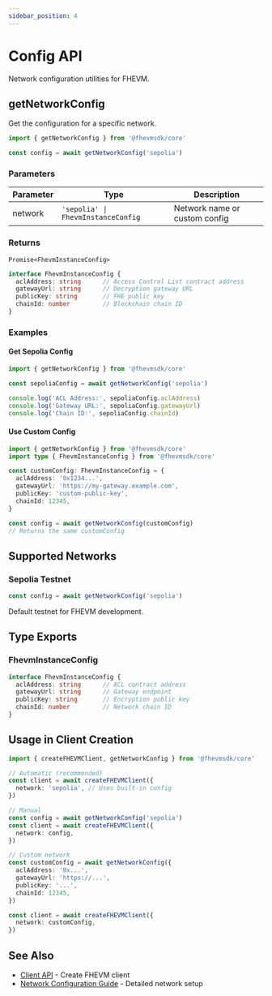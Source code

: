 ```yaml
---
sidebar_position: 4
---
```


# Config API

Network configuration utilities for FHEVM.

## getNetworkConfig

Get the configuration for a specific network.

```typescript
import { getNetworkConfig } from '@fhevmsdk/core'

const config = await getNetworkConfig('sepolia')
```

### Parameters

| Parameter | Type | Description |
|-----------|------|-------------|
| network | `'sepolia' \| FhevmInstanceConfig` | Network name or custom config |

### Returns

`Promise<FhevmInstanceConfig>`

```typescript
interface FhevmInstanceConfig {
  aclAddress: string      // Access Control List contract address
  gatewayUrl: string      // Decryption gateway URL
  publicKey: string       // FHE public key
  chainId: number         // Blockchain chain ID
}
```

### Examples

#### Get Sepolia Config

```typescript
import { getNetworkConfig } from '@fhevmsdk/core'

const sepoliaConfig = await getNetworkConfig('sepolia')

console.log('ACL Address:', sepoliaConfig.aclAddress)
console.log('Gateway URL:', sepoliaConfig.gatewayUrl)
console.log('Chain ID:', sepoliaConfig.chainId)
```

#### Use Custom Config

```typescript
import { getNetworkConfig } from '@fhevmsdk/core'
import type { FhevmInstanceConfig } from '@fhevmsdk/core'

const customConfig: FhevmInstanceConfig = {
  aclAddress: '0x1234...',
  gatewayUrl: 'https://my-gateway.example.com',
  publicKey: 'custom-public-key',
  chainId: 12345,
}

const config = await getNetworkConfig(customConfig)
// Returns the same customConfig
```

## Supported Networks

### Sepolia Testnet

```typescript
const config = await getNetworkConfig('sepolia')
```

Default testnet for FHEVM development.

## Type Exports

### FhevmInstanceConfig

```typescript
interface FhevmInstanceConfig {
  aclAddress: string      // ACL contract address
  gatewayUrl: string      // Gateway endpoint
  publicKey: string       // Encryption public key
  chainId: number         // Network chain ID
}
```

## Usage in Client Creation

```typescript
import { createFHEVMClient, getNetworkConfig } from '@fhevmsdk/core'

// Automatic (recommended)
const client = await createFHEVMClient({
  network: 'sepolia', // Uses built-in config
})

// Manual
const config = await getNetworkConfig('sepolia')
const client = await createFHEVMClient({
  network: config,
})

// Custom network
const customConfig = await getNetworkConfig({
  aclAddress: '0x...',
  gatewayUrl: 'https://...',
  publicKey: '...',
  chainId: 12345,
})

const client = await createFHEVMClient({
  network: customConfig,
})
```

## See Also

- [Client API](./client) - Create FHEVM client
- [Network Configuration Guide](../../guides/network-configuration) - Detailed network setup
